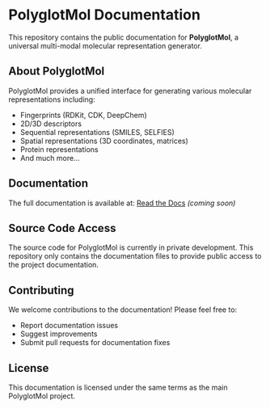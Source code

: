 # PolyglotMol Documentation

This repository contains the public documentation for **PolyglotMol**, a universal multi-modal molecular representation generator.

## About PolyglotMol

PolyglotMol provides a unified interface for generating various molecular representations including:
- Fingerprints (RDKit, CDK, DeepChem)
- 2D/3D descriptors
- Sequential representations (SMILES, SELFIES)
- Spatial representations (3D coordinates, matrices)
- Protein representations
- And much more...

## Documentation

The full documentation is available at: [Read the Docs](https://polyglotmol-docs.readthedocs.io/) *(coming soon)*

## Source Code Access

The source code for PolyglotMol is currently in private development. This repository only contains the documentation files to provide public access to the project documentation.

## Contributing

We welcome contributions to the documentation! Please feel free to:
- Report documentation issues
- Suggest improvements
- Submit pull requests for documentation fixes

## License

This documentation is licensed under the same terms as the main PolyglotMol project.